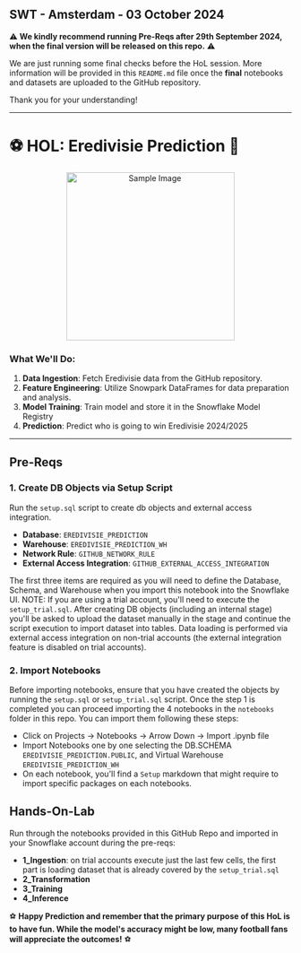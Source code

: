 ## **SWT - Amsterdam - 03 October 2024**

⚠️ **We kindly recommend running Pre-Reqs after 29th September 2024, when the final version will be released on this repo.** ⚠️

We are just running some final checks before the HoL session. 
More information will be provided in this `README.md` file once the **final** notebooks and datasets are uploaded to the GitHub repository.

Thank you for your understanding!

---

# ⚽ **HOL: Eredivisie Prediction** 🥇

<p align="center">
  <img src="https://upload.wikimedia.org/wikipedia/commons/thumb/0/0f/Eredivisie_nieuw_logo_2017-.svg/640px-Eredivisie_nieuw_logo_2017-.svg.png" alt="Sample Image" width="300" />
</p>

### What We'll Do:
1. **Data Ingestion**: Fetch Eredivisie data from the GitHub repository.
2. **Feature Engineering**: Utilize Snowpark DataFrames for data preparation and analysis.
3. **Model Training**: Train model and store it in the Snowflake Model Registry
4. **Prediction**: Predict who is going to win Eredivisie 2024/2025

---

## Pre-Reqs

### 1. Create DB Objects via Setup Script

Run the `setup.sql` script to create db objects and external access integration.

- **Database**: `EREDIVISIE_PREDICTION`
- **Warehouse**: `EREDIVISIE_PREDICTION_WH`
- **Network Rule**: `GITHUB_NETWORK_RULE`
- **External Access Integration**: `GITHUB_EXTERNAL_ACCESS_INTEGRATION`

The first three items are required as you will need to define the Database, Schema, and Warehouse when you import this notebook into the Snowflake UI.
NOTE: If you are using a trial account, you'll need to execute the `setup_trial.sql`. After creating DB objects (including an internal stage) you'll be asked to upload the dataset manually in the stage and continue the script execution to import dataset into tables. 
Data loading is performed via external access integration on non-trial accounts (the external integration feature is disabled on trial accounts).


### 2. Import Notebooks

Before importing notebooks, ensure that you have created the objects by running the `setup.sql` or `setup_trial.sql` script.
Once the step 1 is completed you can proceed importing the 4 notebooks in the `notebooks` folder in this repo.
You can import them following these steps:

- Click on Projects -> Notebooks -> Arrow Down -> Import .ipynb file
- Import Notebooks one by one selecting the DB.SCHEMA `EREDIVISIE_PREDICTION.PUBLIC`, and Virtual Warehouse `EREDIVISIE_PREDICTION_WH`
- On each notebook, you'll find a `Setup` markdown that might require to import specific packages on each notebooks.

## Hands-On-Lab

Run through the notebooks provided in this GitHub Repo and imported in your Snowflake account during the pre-reqs:

- **1_Ingestion**: on trial accounts execute just the last few cells, the first part is loading dataset that is already covered by the `setup_trial.sql`
- **2_Transformation**
- **3_Training**
- **4_Inference**

⚽ **Happy Prediction and remember that the primary purpose of this HoL is to have fun. While the model's accuracy might be low, many football fans will appreciate the outcomes!** ⚽
